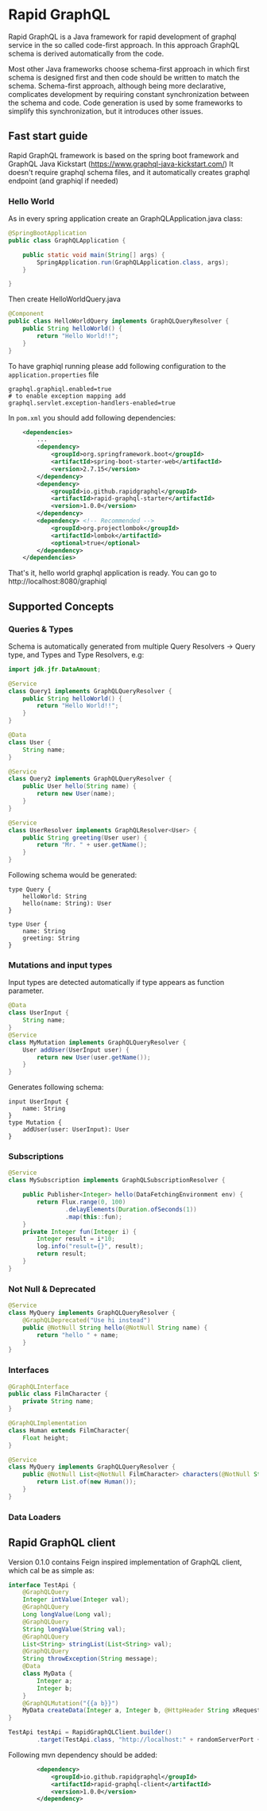 # Rapid GraphQL
Rapid GraphQL is a Java framework for rapid development of graphql service in the so called code-first approach.
In this approach GraphQL schema is derived automatically from the code. 

Most other Java frameworks choose schema-first approach in which first schema is designed first and then code should be written to match the schema.
Schema-first approach, although being more declarative, complicates development by requiring constant synchronization between the schema and code.
Code generation is used by some frameworks to simplify this synchronization, but it introduces other issues.

## Fast start guide

Rapid GraphQL framework is based on the spring boot framework and GraphQL Java Kickstart (https://www.graphql-java-kickstart.com/)
It doesn't require graphql schema files, and it automatically creates graphql endpoint (and graphiql if needed)

### Hello World
As in every spring application create an GraphQLApplication.java class:
```java
@SpringBootApplication
public class GraphQLApplication {

	public static void main(String[] args) {
		SpringApplication.run(GraphQLApplication.class, args);
	}

}

```

Then create HelloWorldQuery.java
```java
@Component
public class HelloWorldQuery implements GraphQLQueryResolver {
    public String helloWorld() {
        return "Hello World!!";
    }
}
```

To have graphiql running please add following configuration to the ``application.properties`` file
```properties
graphql.graphiql.enabled=true
# to enable exception mapping add
graphql.servlet.exception-handlers-enabled=true
```

In ``pom.xml`` you should add following dependencies:
```xml
    <dependencies>
        ...
        <dependency>
            <groupId>org.springframework.boot</groupId>
            <artifactId>spring-boot-starter-web</artifactId>
            <version>2.7.15</version>
        </dependency>
        <dependency>
            <groupId>io.github.rapidgraphql</groupId>
            <artifactId>rapid-graphql-starter</artifactId>
            <version>1.0.0</version>
        </dependency>
        <dependency> <!-- Recommended -->
            <groupId>org.projectlombok</groupId>
            <artifactId>lombok</artifactId>
            <optional>true</optional>
        </dependency>
    </dependencies>
```

That's it, hello world graphql application is ready.
You can go to http://localhost:8080/graphiql

## Supported Concepts
### Queries & Types
Schema is automatically generated from multiple Query Resolvers -> Query type, and Types and Type Resolvers, e.g:

```java
import jdk.jfr.DataAmount;

@Service
class Query1 implements GraphQLQueryResolver {
    public String helloWorld() {
        return "Hello World!!";
    }
}

@Data
class User {
    String name;
}

@Service
class Query2 implements GraphQLQueryResolver {
    public User hello(String name) {
        return new User(name);
    }
}

@Service
class UserResolver implements GraphQLResolver<User> {
    public String greeting(User user) {
        return "Mr. " + user.getName();
    }
}
```

Following schema would be generated:
```
type Query {
    helloWorld: String
    hello(name: String): User
}

type User {
    name: String
    greeting: String
}
```

### Mutations and input types
Input types are detected automatically if type appears as function parameter.

```java
@Data
class UserInput {
    String name;
}
@Service
class MyMutation implements GraphQLQueryResolver {
    User addUser(UserInput user) {
        return new User(user.getName());
    }
}
```
Generates following schema:
```
input UserInput {
    name: String
}
type Mutation {
    addUser(user: UserInput): User
}
```
### Subscriptions

```java
@Service
class MySubscription implements GraphQLSubscriptionResolver {

    public Publisher<Integer> hello(DataFetchingEnvironment env) {
        return Flux.range(0, 100)
                .delayElements(Duration.ofSeconds(1))
                .map(this::fun);
    }
    private Integer fun(Integer i) {
        Integer result = i*10;
        log.info("result={}", result);
        return result;
    }
}
```

### Not Null & Deprecated
```java
@Service
class MyQuery implements GraphQLQueryResolver {
    @GraphQLDeprecated("Use hi instead")
    public @NotNull String hello(@NotNull String name) {
        return "hello " + name;
    }
}
```

### Interfaces
```java
@GraphQLInterface
public class FilmCharacter {
    private String name;
}

@GraphQLImplementation
class Human extends FilmCharacter{
    Float height;
}

@Service
class MyQuery implements GraphQLQueryResolver {
    public @NotNull List<@NotNull FilmCharacter> characters(@NotNull String name) {
        return List.of(new Human());
    }
}

```

### Data Loaders

## Rapid GraphQL client
Version 0.1.0 contains Feign inspired implementation of GraphQL client, which cal be as simple as:
```java
interface TestApi {
    @GraphQLQuery
    Integer intValue(Integer val);
    @GraphQLQuery
    Long longValue(Long val);
    @GraphQLQuery
    String longValue(String val);
    @GraphQLQuery
    List<String> stringList(List<String> val);
    @GraphQLQuery
    String throwException(String message);
    @Data
    class MyData {
        Integer a;
        Integer b;
    }
    @GraphQLMutation("{{a b}}")
    MyData createData(Integer a, Integer b, @HttpHeader String xRequestId, @Bearer String token);
}

TestApi testApi = RapidGraphQLClient.builder()
        .target(TestApi.class, "http://localhost:" + randomServerPort + "/graphql");
```
Following mvn dependency should be added:
```xml
        <dependency>
            <groupId>io.github.rapidgraphql</groupId>
            <artifactId>rapid-graphql-client</artifactId>
            <version>1.0.0</version>
        </dependency>
```